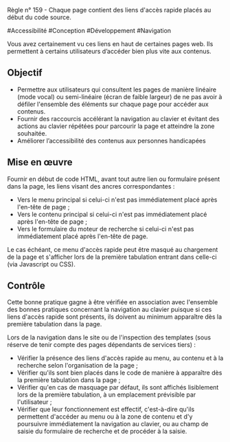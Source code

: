 
Règle n° 159  - Chaque page contient des liens d'accès rapide placés au début du code source.

#Accessibilité #Conception #Développement #Navigation

Vous avez certainement vu ces liens en haut de certaines pages web. Ils permettent à certains utilisateurs d’accéder bien plus vite aux contenus.

Objectif
--------

*   Permettre aux utilisateurs qui consultent les pages de manière linéaire (mode vocal) ou semi-linéaire (écran de faible largeur) de ne pas avoir à défiler l'ensemble des éléments sur chaque page pour accéder aux contenus.
*   Fournir des raccourcis accélérant la navigation au clavier et évitant des actions au clavier répétées pour parcourir la page et atteindre la zone souhaitée.
*   Améliorer l’accessibilité des contenus aux personnes handicapées

Mise en œuvre
-------------

Fournir en début de code HTML, avant tout autre lien ou formulaire présent dans la page, les liens visant des ancres correspondantes :

*   Vers le menu principal si celui-ci n'est pas immédiatement placé après l'en-tête de page ;
*   Vers le contenu principal si celui-ci n'est pas immédiatement placé après l'en-tête de page ;
*   Vers le formulaire du moteur de recherche si celui-ci n'est pas immédiatement placé après l'en-tête de page.

Le cas échéant, ce menu d'accès rapide peut être masqué au chargement de la page et s'afficher lors de la première tabulation entrant dans celle-ci (via Javascript ou CSS).

Contrôle
--------

Cette bonne pratique gagne à être vérifiée en association avec l'ensemble des bonnes pratiques concernant la navigation au clavier puisque si ces liens d'accès rapide sont présents, ils doivent au minimum apparaître dès la première tabulation dans la page.

Lors de la navigation dans le site ou de l'inspection des templates (sous réserve de tenir compte des pages dépendants de services tiers) :

*   Vérifier la présence des liens d'accès rapide au menu, au contenu et à la recherche selon l'organisation de la page ;
*   Vérifier qu'ils sont bien placés dans le code de manière à apparaître dès la première tabulation dans la page ;
*   Vérifier qu'en cas de masquage par défaut, ils sont affichés lisiblement lors de la première tabulation, à un emplacement prévisible par l'utilisateur ;
*   Vérifier que leur fonctionnement est effectif, c'est-à-dire qu'ils permettent d'accéder au menu ou à la zone de contenu et d'y poursuivre immédiatement la navigation au clavier, ou au champ de saisie du formulaire de recherche et de procéder à la saisie.
